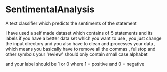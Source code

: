 # SentimentalAnalysis
A text classifier which predicts the sentiments of the statement

I have used a self made dataset which contains of 5 statements and its labels
if you have a better data set which you want to use , you just change the input directory
and you also have to clean and processes your data , which means you basically have to remove all the commas , fullstop and other symbols
your 'review' should only contain small case alphabet

and your label should be 1 or 0 where
1 = positive and
0 = negative
